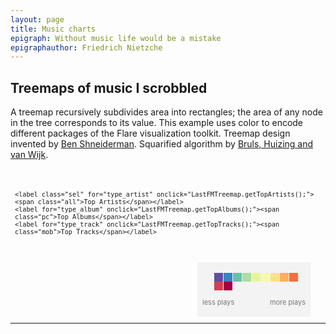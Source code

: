 ```yaml
---
layout: page
title: Music charts
epigraph: Without music life would be a mistake
epigraphauthor: Friedrich Nietzche
---
```

## Treemaps of music I scrobbled

A treemap recursively subdivides area into rectangles; the area of any node in the tree corresponds to its value. This example uses color to encode different packages of the Flare visualization toolkit. Treemap design invented by <a href='http://www.cs.umd.edu/~ben/'>Ben Shneiderman</a>. Squarified algorithm by <a href='http://citeseerx.ist.psu.edu/viewdoc/summary?doi=10.1.1.36.6685'>Bruls, Huizing and van Wijk</a>.

<div class="controls">

    <label class="sel" for="type_artist" onclick="LastFMTreemap.getTopArtists();"><span class="all">Top Artists</span></label>
    <label for="type_album" onclick="LastFMTreemap.getTopAlbums();"><span class="pc">Top Albums</span></label>
    <label for="type_track" onclick="LastFMTreemap.getTopTracks();"><span class="mob">Top Tracks</span></label>

</div>
				
<div id="legend">
				<ul>
					<li class="q1"></li>
					<li class="q2"></li>
					<li class="q3"></li>
					<li class="q4"></li>
					<li class="q5"></li>
					<li class="q6"></li>
					<li class="q7"></li>
					<li class="q8"></li>
					<li class="q9"></li>
					<li class="q10"></li>
					<li class="q11"></li>
				</ul>
				<p class="more">more plays</p>
				<p class="less">less plays</p>
			</div>

<hr style="clear:both;">
<div id='chart'>
    
</div>

<script  type="text/javascript" src="/js/d3.v2.min.js"> </script>
<script  type="text/javascript" src="/js/treemap.js"> </script>

<style>
.cell {
    border: 1px solid #000;
    font: 10px/12px "Trebuchet MS",Tahoma, sans-serif;
    overflow: hidden;
    position: absolute;
    color:#fff;
    text-align:center;
    vertical-align:middle;
    
}

 .q1 {
	background: #5E4FA2;
}

.q2 {
	background: #3288BD;
}

.q3 {
	background: #66C2A5;
}

.q4 {
	background: #ABDDA4;
}

.q5 {
	background: #E6F598;
}

.q6 {
	background: #FFFFBF;
	background: #f6faaa;
	/*border-color: #f6faaa;*/
}

.q7 {
	background: #FEE08B;
}

.q8 {
	background: #FDAE61;
}

.q9 {
	background: #F46D43;
}

.q10 {
	background: #D53E4F;
}

.q11 {
	background: #9E0142;
}

#legend {
	width: 165px;
	color: #777;
	margin-top: 10px;
	background: #f3f3f3;
	border: 1px solid #f0f0f0;
	overflow: hidden;
	padding: 5px 7px;
	-moz-border-radius: 3px;
	border-radius: 3px;
	font-size: 11px;
	line-height: 11px;
	margin-bottom: 10px;
	margin-right: 24px;
	margin-left: 0;
	float:right;
}

#legend ul {
	list-style-type: none;
	overflow: hidden;
	clear: both;
	margin-left: 0;
}

#legend li {
	float: left;
	margin-right: 1px;
	width: 14px;
	height: 14px;
}

#legend p {
	margin-top: 3px;
}

#legend p.more {
    clear:none;
	float: right;
}

#legend p.less {
    clear:none;
	float: left;
}

.controls {
	margin: 24px 0 20px 7px;
	font-size: 12px;
	line-height: 12px;
	float:left;
}

.controls input {
	display: none;
	width: 0;
	height: 0;
	margin: 0;
	padding: 0;
	opacity: 0;
}

.controls label {
	float: left;
	display: block;
	cursor: pointer;
	padding: 4px 6px;
	background: #ddd;
	border: 1px solid #ccc;
	-moz-border-radius: 2px;
	border-radius: 2px;
	margin: 0 3px 2px 0;
	color: #888;
}

.controls label:hover {
	background: #999;
	color: white;
	border: 1px solid #888;
}

.controls label.sel {
	background: #444;
	color: white;
	border: 1px solid #333;
	cursor: default;
}

.controls button {
	padding: 2px 6px 3px 6px;
	background: #ddd;
	border: 1px solid #ccc;
	-moz-border-radius: 2px;
	border-radius: 2px;
	cursor: pointer;
	color: #888;
	font-size: 12px;
	margin: 0;
	
}

.controls button:hover {
	background: #999;
	color: white;
	border: 1px solid #888;
}

.controls button.sel {
	background: #444;
	color: white;
	border: 1px solid #333;
	cursor: default;
}
</style>

